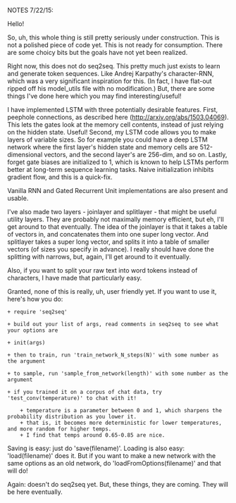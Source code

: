 NOTES 7/22/15:

Hello!

So, uh, this whole thing is still pretty seriously under construction. This is not a polished piece of code yet. This is not ready for consumption. There are some choicy bits but the goals have not yet been realized.

Right now, this does not do seq2seq. This pretty much just exists to learn and generate token sequences. Like Andrej Karpathy's character-RNN, which was a very significant inspiration for this. (In fact, I have flat-out ripped off his model_utils file with no modification.) But, there are some things I've done here which you may find interesting/useful! 

I have implemented LSTM with three potentially desirable features. First, peephole connections, as described here (http://arxiv.org/abs/1503.04069). This lets the gates look at the memory cell contents, instead of just relying on the hidden state. Useful! Second, my LSTM code allows you to make layers of variable sizes. So for example you could have a deep LSTM network where the first layer's hidden state and memory cells are 512-dimensional vectors, and the second layer's are 256-dim, and so on. Lastly, forget gate biases are initialized to 1, which is known to help LSTMs perform better at long-term sequence learning tasks. Naive initialization inhibits gradient flow, and this is a quick-fix.

Vanilla RNN and Gated Recurrent Unit implementations are also present and usable. 

I've also made two layers - joinlayer and splitlayer - that might be useful utility layers. They are probably not maximally memory efficient, but eh, I'll get around to that eventually. The idea of the joinlayer is that it takes a table of vectors in, and concatenates them into one super long vector. And splitlayer takes a super long vector, and splits it into a table of smaller vectors (of sizes you specify in advance). I really should have done the splitting with narrows, but, again, I'll get around to it eventually. 


Also, if you want to split your raw text into word tokens instead of characters, I have made that particularly easy. 

Granted, none of this is really, uh, user friendly yet. If you want to use it, here's how you do:

	+ require 'seq2seq'

	+ build out your list of args, read comments in seq2seq to see what your options are

	+ init(args)

	+ then to train, run 'train_network_N_steps(N)' with some number as the argument

	+ to sample, run 'sample_from_network(length)' with some number as the argument

	+ if you trained it on a corpus of chat data, try 'test_conv(temperature)' to chat with it!

		+ temperature is a parameter between 0 and 1, which sharpens the probability distribution as you lower it.
		+ that is, it becomes more deterministic for lower temperatures, and more random for higher temps.
		+ I find that temps around 0.65-0.85 are nice.

Saving is easy: just do 'save(filename)'. Loading is also easy: 'load(filename)' does it. But if you want to make a new network with the same options as an old network, do 'loadFromOptions(filename)' and that will do!

Again: doesn't do seq2seq yet. But, these things, they are coming. They will be here eventually.
